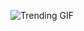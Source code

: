 ![Trending GIF](https://media1.giphy.com/media/YYKoJL28YtscdUTGWA/giphy.gif?cid=8bb21772a1nq8agz39syynvhtx5b60pi0jo9sj2xffwjitl9&ep=v1_gifs_search&rid=giphy.gif&ct=g)
